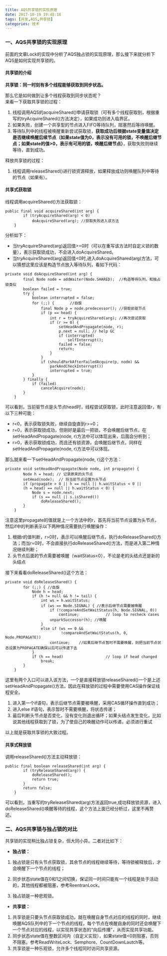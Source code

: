 ```yaml
---
title: AQS共享锁的实现原理
date: 2017-10-19 19:48:18
tags: [并发,AQS,共享锁]
categories: 技术
---
```

### 一、AQS共享锁的实现原理

前面的文章Lock的实现中分析了AQS独占锁的实现原理，那么接下来就分析下AQS是如何实现共享锁的。

#### 共享锁的介绍
**共享锁：同一时刻有多个线程能够获取到同步状态。**

那么它是如何做到让多个线程获取到同步状态呢？  
来看一下获取共享锁的过程：
1.  线程调用AQS的acquireShared()申请获取锁（可有多个线程获取到，根据重写的tryAcquireShared()方法决定），如果成功则进入临界区。
2.  如果失败，创建一个共享型的节点进入FIFO等待队列，阻塞然后等待唤醒。
3.  等待队列中的线程被唤醒重新尝试获取锁，**获取成功后根据state变量值决定是否继续唤醒后续节点（如果state值为0，表示没有可用的锁，不唤醒后继节点；如果state的值>0，表示有可用的锁，唤醒后继节点）**，获取失败则继续等待，直到成功。

释放共享锁的过程：
1. 线程调用releaseShared()进行锁资源释放，如果释放成功则唤醒队列中等待的节点（如果有）。

#### 共享式获取锁

线程调用acquireShared()方法获取锁：
```
public final void acquireShared(int arg) {
        if (tryAcquireShared(arg) < 0)
            doAcquireShared(arg); //获取失败进入该方法
    }
```
分析如下：
- 当tryAcquireShared(arg)返回值>=0时（可以在重写该方法时自定义锁的数量），表示获取锁成功，不会进入doAcquireShared。
- 当tryAcquireShared(arg)返回值<0时,进入doAcquireShared(arg)方法，可以猜想这里应该是构造节点放入等待队列，看如下代码：

```
private void doAcquireShared(int arg) {
        final Node node = addWaiter(Node.SHARED);  //构造等待队列，和独占锁类似
        boolean failed = true;
        try {
            boolean interrupted = false;
            for (;;) {       //自旋
                final Node p = node.predecessor(); //获取前驱节点
                if (p == head) {
                    int r = tryAcquireShared(arg); //再次尝试获取
                    if (r >= 0) {
                        setHeadAndPropagate(node, r);
                        p.next = null; // help GC
                        if (interrupted)
                            selfInterrupt();
                        failed = false;
                        return;
                    }
                }
                if (shouldParkAfterFailedAcquire(p, node) &&
                    parkAndCheckInterrupt())
                    interrupted = true;
            }
        } finally {
            if (failed)
                cancelAcquire(node);
        }
    }
```
可以看到，当前驱节点是头节点head时，线程尝试获取锁，此时注意返回值r，有以下三种可能：

- r<0，表示获取锁失败，继续自旋直到r>=0；
- r=0，表示获取锁成功，但刚好是最后一把锁，不会唤醒后继节点，在setHeadAndPropagate(node, r)方法中可以体现出来，后面会分析到；
- r>0，表示获取锁成功，而且还有锁资源，会唤醒后继节点，同样在setHeadAndPropagate(node, r)方法中可以体现。  

那么就来看一下setHeadAndPropagate(node, r)这个方法：

```
private void setHeadAndPropagate(Node node, int propagate) {
        Node h = head; // 记录原来的头节点
        setHead(node);  // 将当前节点设置为头节点
        if (propagate > 0 || h == null || h.waitStatus < 0 ||
        (h = head) == null || h.waitStatus < 0) {
            Node s = node.next;
            if (s == null || s.isShared())
                doReleaseShared();
        }
    }
```
注意这里propagate的值就是上一个方法中的r，首先将当前节点设置为头节点，然后if中的判断表示以下两种情况需要执行唤醒操作：

1.  根据r的值判断，r>0时，表示可以唤醒后继节点，执行doReleaseShared()方法；而当r=0时，不会直接执行doReleaseShared()方法，而是进入第二种情况继续判断；
2.  头节点后面的节点需要被唤醒（waitStatus<0），不论是老的头结点还是新的头结点

接下来看看doReleaseShared()这个方法：

```
private void doReleaseShared() {
        for (;;) { //自旋
            Node h = head;
            if (h != null && h != tail) {
                int ws = h.waitStatus;
                if (ws == Node.SIGNAL) { //表示后继节点需要被唤醒
                    if (!compareAndSetWaitStatus(h, Node.SIGNAL, 0))
                        continue;            // loop to recheck cases
                    unparkSuccessor(h); //唤醒
                }
                else if (ws == 0 &&
                         !compareAndSetWaitStatus(h, 0, Node.PROPAGATE))
                    continue;    //如果后继节点暂时不需要唤醒，则把当前节点状态设置为PROPAGATE确保以后可以传递下去
            }
            if (h == head)                   // loop if head changed
                break;
        }
    }
```
这里有两个入口可以进入该方法，一个是直接释放锁releaseShared()一个是上述setHeadAndPropagate()方法，因此在释放锁的过程中需要使用CAS操作保证线程安全。
1. 进入第一个if语句，表示后继节点需要被唤醒，采用CAS循环操作直到成功；
2. 进入else if语句，表示暂时不需要唤醒，将状态传递；
3. 最后判断头节点是否变化，没有变化则退出循环；如果头结点发生变化，比如说其他线程获取到了锁，为了使自己的唤醒动作可以传递，必须进行重试

以上就是获取共享锁的大致过程。


#### 共享式释放锁

调用releaseShared()方法主动释放锁：
```
public final boolean releaseShared(int arg) {
        if (tryReleaseShared(arg)) {
            doReleaseShared();
            return true;
        }
        return false;
    }
```
可以看到，当重写的tryReleaseShared(arg)方法返回true,成功释放锁资源，进入doReleaseShared()唤醒等待的线程，这个方法上面已经分析过，这里不再赘述。



### 二、AQS共享锁与独占锁的对比
共享锁的实现稍比独占锁复杂，但大同小异。二者对比如下：
- **独占锁：**  
1. 独占锁是只有头节点获取锁，其余节点的线程继续等待，等待锁被释放后，才会唤醒下一个节点的线程；

2. 同步状态state值在0和1之间切换，保证同一时间只能有一个线程是处于活动的，其他线程都被阻塞，参考ReentranLock。
3. 独占锁是一种悲观锁。 
- **共享锁：**  
1. 共享锁是只要头节点获取锁成功，就在唤醒自身节点对应的线程的同时，继续唤醒AQS队列中的下一个节点的线程，每个节点在唤醒自身的同时还会唤醒下一个节点对应的线程，以实现共享状态的“向后传播”，从而实现共享功能。
2. 同步状态state值在整数区间内（自定义实现），如果state值<0则阻塞，否则不阻塞。参考ReadWriteLock、Semphore、CountDownLautch等。
3. 共享锁是一种乐观锁，允许多个线程同时访问共享资源。